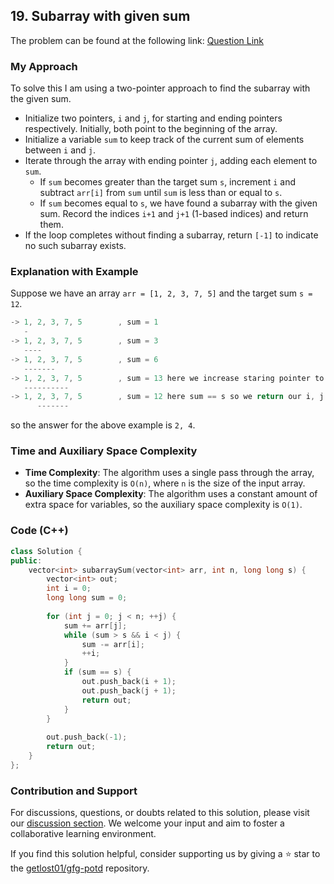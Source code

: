 ## 19. Subarray with given sum

The problem can be found at the following link: [Question Link](https://practice.geeksforgeeks.org/problems/subarray-with-given-sum-1587115621/1)

### My Approach

To solve this I am using a two-pointer approach to find the subarray with the given sum.

- Initialize two pointers, `i` and `j`, for starting and ending pointers respectively. Initially, both point to the beginning of the array.
- Initialize a variable `sum` to keep track of the current sum of elements between `i` and `j`.
- Iterate through the array with ending pointer `j`, adding each element to `sum`.
	- If `sum` becomes greater than the target sum `s`, increment `i` and subtract `arr[i]` from `sum` until `sum` is less than or equal to `s`.
	- If `sum` becomes equal to `s`, we have found a subarray with the given sum. Record the indices `i+1` and `j+1` (1-based indices) and return them.
- If the loop completes without finding a subarray, return `[-1]` to indicate no such subarray exists.

### Explanation with Example

Suppose we have an array `arr = [1, 2, 3, 7, 5]` and the target sum `s = 12`.
```cpp
-> 1, 2, 3, 7, 5		, sum = 1
   -
-> 1, 2, 3, 7, 5		, sum = 3 
   ----
-> 1, 2, 3, 7, 5		, sum = 6
   -------
-> 1, 2, 3, 7, 5		, sum = 13 here we increase staring pointer to make sum <= s
   ----------
-> 1, 2, 3, 7, 5		, sum = 12 here sum == s so we return our i, j values
      -------
```
so the answer for the above example is `2, 4`.

### Time and Auxiliary Space Complexity

- **Time Complexity**: The algorithm uses a single pass through the array, so the time complexity is `O(n)`, where `n` is the size of the input array.
- **Auxiliary Space Complexity**: The algorithm uses a constant amount of extra space for variables, so the auxiliary space complexity is `O(1)`.

### Code (C++)

```cpp
class Solution {
public:
    vector<int> subarraySum(vector<int> arr, int n, long long s) {
        vector<int> out;
        int i = 0;
        long long sum = 0;
        
        for (int j = 0; j < n; ++j) {
            sum += arr[j];
            while (sum > s && i < j) {
                sum -= arr[i];
                ++i;
            }
            if (sum == s) {
                out.push_back(i + 1);
                out.push_back(j + 1);
                return out;
            }
        }
        
        out.push_back(-1);
        return out;
    }
};
```

### Contribution and Support

For discussions, questions, or doubts related to this solution, please visit our [discussion section](https://github.com/getlost01/gfg-potd/discussions). We welcome your input and aim to foster a collaborative learning environment.

If you find this solution helpful, consider supporting us by giving a ⭐ star to the [getlost01/gfg-potd](https://github.com/getlost01/gfg-potd) repository.